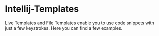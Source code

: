 # Intellij-Templates

Live Templates and File Templates enable you to use code snippets with just a few keystrokes. 
Here you can find a few examples.
